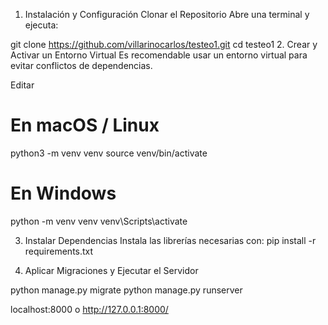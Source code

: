 1. Instalación y Configuración
 Clonar el Repositorio
Abre una terminal y ejecuta:

git clone https://github.com/villarinocarlos/testeo1.git
cd testeo1
2. Crear y Activar un Entorno Virtual
Es recomendable usar un entorno virtual para evitar conflictos de dependencias.

Editar
# En macOS / Linux
python3 -m venv venv
source venv/bin/activate

# En Windows
python -m venv venv
venv\Scripts\activate

3. Instalar Dependencias
Instala las librerías necesarias con:
 pip install -r requirements.txt

4. Aplicar Migraciones y Ejecutar el Servidor

python manage.py migrate
python manage.py runserver

localhost:8000 o    http://127.0.0.1:8000/